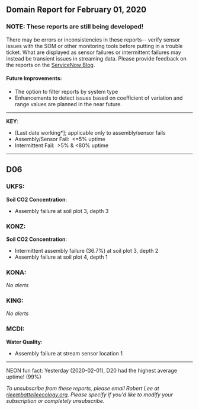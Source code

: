 ## Domain Report for February 01, 2020


### NOTE: These reports are still being developed!
There may be errors or inconsistencies in these reports-- verify sensor issues with the SOM or other monitoring tools before putting in a trouble ticket. What are displayed as sensor failures or intermittent failures may instead be transient issues in streaming data.
Please provide feedback on the reports on the [ServiceNow Blog](https://neon.service-now.com/community?id=community_blog&sys_id=9b4fbe8adbed734017ecf9041d9619be).

#### Future Improvements: 
 - The option to filter reports by system type 
 - Enhancements to detect issues based on coefficient of variation and range values are planned in the near future.

***

**KEY**:

 - [Last date working*]; applicable only to assembly/sensor fails
 - Assembly/Sensor Fail:&nbsp;&nbsp;<=5% uptime
 - Intermittent Fail:&nbsp;&nbsp;>5% & <80% uptime

***
## D06

### UKFS:

**Soil CO2 Concentration**:
 - Assembly failure at soil plot 3, depth 3

### KONZ:

**Soil CO2 Concentration**:
 - Intermittent assembly failure (36.7%) at soil plot 3, depth 2
 - Assembly failure at soil plot 4, depth 1

### KONA:

_No alerts_

### KING:

_No alerts_

### MCDI:

**Water Quality**:
 - Assembly failure at stream sensor location 1

***
NEON fun fact: Yesterday (2020-02-01), D20 had the highest average uptime! (99%)

_To unsubscribe from these reports, please email Robert Lee at rlee@battelleecology.org. Please specify if you'd like to modify your subscription or completely unsubscribe._
